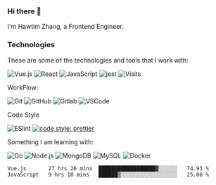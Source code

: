 ### Hi there 👋

I'm Hawtim Zhang, a Frontend Engineer.

### Technologies

These are some of the technologies and tools that I work with:

![Vue.js](https://img.shields.io/badge/-Vue.js%20-%2335495e.svg?&style=flat-square&logo=vue.js&logoColor=%234FC08D)
![React](https://img.shields.io/badge/-React%20-%2320232a.svg?&style=flat-square&logo=react&logoColor=%2361DAFB)
![JavaScript](https://img.shields.io/badge/-JavaScript-black?style=flat-square&logo=javascript)
![jest](https://jestjs.io/img/jest-badge.svg) 
![Visits](https://badges.pufler.dev/visits/hawtim/hawtim)

WorkFlow: 

![Git](https://img.shields.io/badge/-Git-black?style=flat-square&logo=git)
![GitHub](https://img.shields.io/badge/-Github-%23100000.svg?&style=flat-square&logo=github&logoColor=white)
![Gitlab](https://img.shields.io/badge/-Gitlab-%23330f63.svg?&style=flat-square&logo=gitlab&logoColor=white)
![VSCode](https://img.shields.io/badge/-VSCode-007ACC?style=flat-square&logo=visual-studio-code&logoColor=white)


Code Style

![ESlint](https://img.shields.io/badge/-ESlint-4B32C3?style=flat-square&logo=eslint)
[![code style: prettier](https://img.shields.io/badge/code_style-prettier-ff69b4.svg?style=flat-square)](https://github.com/prettier/prettier)


Something I am learning with:

![Go](https://img.shields.io/badge/-Go-%2300ADD8.svg?&style=flat-square&logo=go&logoColor=white)
![Node.js](https://img.shields.io/badge/-Node.js-339933?style=flat-square&logo=Node.js&logoColor=white)
![MongoDB](https://img.shields.io/badge/-MongoDB-black?style=flat-square&logo=mongodb)
![MySQL](https://img.shields.io/badge/-MySQL-4479A1?style=flat-square&logo=mysql&logoColor=white)
![Docker](https://img.shields.io/badge/-Docker-2496ED?style=flat-square&logo=docker&logoColor=white)


<!--START_SECTION:waka-->
```text
Vue.js       27 hrs 26 mins  ██████████████████▓░░░░░░   74.93 % 
JavaScript   9 hrs 10 mins   ██████▒░░░░░░░░░░░░░░░░░░   25.06 % 
```
<!--END_SECTION:waka-->
